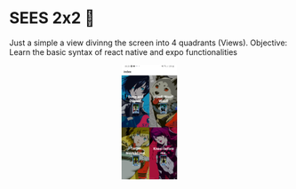 # SEES 2x2 👋

Just a simple a view divinng the screen into 4 quadrants (Views).
Objective: Learn the basic syntax of react native and expo functionalities

<div align="center">
  <img alt="phone screenshot" width="20%" src="https://github.com/MarcusLedo/sees-2x2/blob/main/assets/images/screenshot.jpg"/>
</div>
